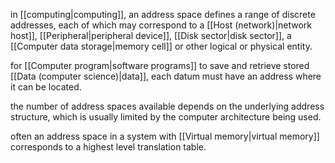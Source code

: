 in [[computing|computing]], an address space defines a range of discrete addresses, each of which may correspond to a [[Host (network)|network host]], [[Peripheral|peripheral device]], [[Disk sector|disk sector]], a [[Computer data storage|memory cell]] or other logical or physical entity.

for [[Computer program|software programs]] to save and retrieve stored [[Data (computer science)|data]], each datum must have an address where it can be located. 

the number of address spaces available depends on the underlying address structure, which is usually limited by the computer architecture being used. 

often an address space in a system with [[Virtual memory|virtual memory]] corresponds to a highest level translation table.